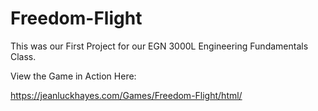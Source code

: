 # Freedom-Flight

This was our First Project for our EGN 3000L Engineering Fundamentals Class.

View the Game in Action Here: 

https://jeanluckhayes.com/Games/Freedom-Flight/html/

